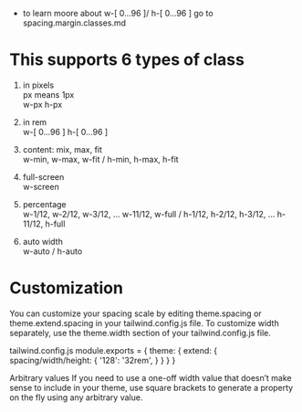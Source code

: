 * to learn moore about w-[ 0...96 ]/ h-[ 0...96 ]  go to spacing.margin.classes.md

<h1> This supports 6 types of class </h1>

1) in pixels <br>
px means 1px <br>
w-px h-px 

2) in rem <br>
w-[ 0...96 ] h-[ 0...96 ] 

3) content: mix, max, fit <br>
w-min, w-max, w-fit / h-min, h-max, h-fit

4) full-screen <br>
w-screen

5) percentage <br>
w-1/12, w-2/12, w-3/12,  ... w-11/12, w-full / h-1/12, h-2/12, h-3/12,  ... h-11/12, h-full   

6) auto width <br>
w-auto / h-auto

<h1> Customization </h1>

You can customize your spacing scale by editing theme.spacing or theme.extend.spacing in your tailwind.config.js file.
To customize width separately, use the theme.width section of your tailwind.config.js file.

tailwind.config.js
module.exports = {
  theme: {
    extend: {
      spacing/width/height: {
        '128': '32rem',
      }
    }
  }
}

Arbitrary values
If you need to use a one-off width value that doesn’t make sense to include in your theme, use square brackets to generate a property on the fly using any arbitrary value.

<div class="w-[32rem]">
  <!-- ... -->
</div>


